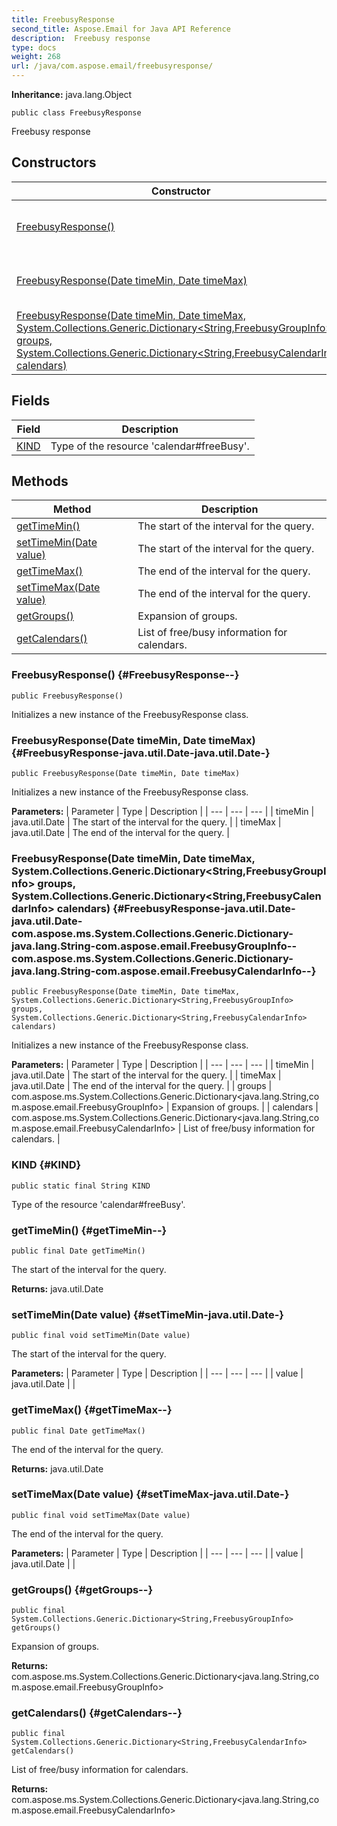 ```yaml
---
title: FreebusyResponse
second_title: Aspose.Email for Java API Reference
description:  Freebusy response
type: docs
weight: 268
url: /java/com.aspose.email/freebusyresponse/
---
```

**Inheritance:**
java.lang.Object
```
public class FreebusyResponse
```

Freebusy response
## Constructors

| Constructor | Description |
| --- | --- |
| [FreebusyResponse()](#FreebusyResponse--) | Initializes a new instance of the FreebusyResponse class. |
| [FreebusyResponse(Date timeMin, Date timeMax)](#FreebusyResponse-java.util.Date-java.util.Date-) | Initializes a new instance of the FreebusyResponse class. |
| [FreebusyResponse(Date timeMin, Date timeMax, System.Collections.Generic.Dictionary<String,FreebusyGroupInfo> groups, System.Collections.Generic.Dictionary<String,FreebusyCalendarInfo> calendars)](#FreebusyResponse-java.util.Date-java.util.Date-com.aspose.ms.System.Collections.Generic.Dictionary-java.lang.String-com.aspose.email.FreebusyGroupInfo--com.aspose.ms.System.Collections.Generic.Dictionary-java.lang.String-com.aspose.email.FreebusyCalendarInfo--) | Initializes a new instance of the FreebusyResponse class. |
## Fields

| Field | Description |
| --- | --- |
| [KIND](#KIND) | Type of the resource 'calendar\#freeBusy'. |
## Methods

| Method | Description |
| --- | --- |
| [getTimeMin()](#getTimeMin--) | The start of the interval for the query. |
| [setTimeMin(Date value)](#setTimeMin-java.util.Date-) | The start of the interval for the query. |
| [getTimeMax()](#getTimeMax--) | The end of the interval for the query. |
| [setTimeMax(Date value)](#setTimeMax-java.util.Date-) | The end of the interval for the query. |
| [getGroups()](#getGroups--) | Expansion of groups. |
| [getCalendars()](#getCalendars--) | List of free/busy information for calendars. |
### FreebusyResponse() {#FreebusyResponse--}
```
public FreebusyResponse()
```


Initializes a new instance of the FreebusyResponse class.

### FreebusyResponse(Date timeMin, Date timeMax) {#FreebusyResponse-java.util.Date-java.util.Date-}
```
public FreebusyResponse(Date timeMin, Date timeMax)
```


Initializes a new instance of the FreebusyResponse class.

**Parameters:**
| Parameter | Type | Description |
| --- | --- | --- |
| timeMin | java.util.Date | The start of the interval for the query. |
| timeMax | java.util.Date | The end of the interval for the query. |

### FreebusyResponse(Date timeMin, Date timeMax, System.Collections.Generic.Dictionary<String,FreebusyGroupInfo> groups, System.Collections.Generic.Dictionary<String,FreebusyCalendarInfo> calendars) {#FreebusyResponse-java.util.Date-java.util.Date-com.aspose.ms.System.Collections.Generic.Dictionary-java.lang.String-com.aspose.email.FreebusyGroupInfo--com.aspose.ms.System.Collections.Generic.Dictionary-java.lang.String-com.aspose.email.FreebusyCalendarInfo--}
```
public FreebusyResponse(Date timeMin, Date timeMax, System.Collections.Generic.Dictionary<String,FreebusyGroupInfo> groups, System.Collections.Generic.Dictionary<String,FreebusyCalendarInfo> calendars)
```


Initializes a new instance of the FreebusyResponse class.

**Parameters:**
| Parameter | Type | Description |
| --- | --- | --- |
| timeMin | java.util.Date | The start of the interval for the query. |
| timeMax | java.util.Date | The end of the interval for the query. |
| groups | com.aspose.ms.System.Collections.Generic.Dictionary<java.lang.String,com.aspose.email.FreebusyGroupInfo> | Expansion of groups. |
| calendars | com.aspose.ms.System.Collections.Generic.Dictionary<java.lang.String,com.aspose.email.FreebusyCalendarInfo> | List of free/busy information for calendars. |

### KIND {#KIND}
```
public static final String KIND
```


Type of the resource 'calendar\#freeBusy'.

### getTimeMin() {#getTimeMin--}
```
public final Date getTimeMin()
```


The start of the interval for the query.

**Returns:**
java.util.Date
### setTimeMin(Date value) {#setTimeMin-java.util.Date-}
```
public final void setTimeMin(Date value)
```


The start of the interval for the query.

**Parameters:**
| Parameter | Type | Description |
| --- | --- | --- |
| value | java.util.Date |  |

### getTimeMax() {#getTimeMax--}
```
public final Date getTimeMax()
```


The end of the interval for the query.

**Returns:**
java.util.Date
### setTimeMax(Date value) {#setTimeMax-java.util.Date-}
```
public final void setTimeMax(Date value)
```


The end of the interval for the query.

**Parameters:**
| Parameter | Type | Description |
| --- | --- | --- |
| value | java.util.Date |  |

### getGroups() {#getGroups--}
```
public final System.Collections.Generic.Dictionary<String,FreebusyGroupInfo> getGroups()
```


Expansion of groups.

**Returns:**
com.aspose.ms.System.Collections.Generic.Dictionary<java.lang.String,com.aspose.email.FreebusyGroupInfo>
### getCalendars() {#getCalendars--}
```
public final System.Collections.Generic.Dictionary<String,FreebusyCalendarInfo> getCalendars()
```


List of free/busy information for calendars.

**Returns:**
com.aspose.ms.System.Collections.Generic.Dictionary<java.lang.String,com.aspose.email.FreebusyCalendarInfo>
